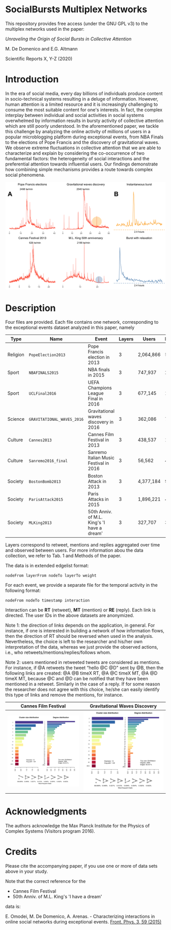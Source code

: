 # SocialBursts Multiplex Networks

This repository provides free access (under the GNU GPL v3) to the multiplex networks used in the paper:

*Unraveling the Origin of Social Bursts in Collective Attention*

M. De Domenico and E.G. Altmann

Scientific Reports X, Y-Z (2020)

# Introduction

In the era of social media, every day billions of individuals produce content in socio-technical systems resulting in a deluge of information. However, human attention is a limited resource and it is increasingly challenging to consume the most suitable content for one's interests. In fact, the complex interplay between individual and social activities in social systems overwhelmed by information results in bursty activity of collective attention which are still poorly understood. 
In the aforementioned paper, we tackle this challenge by analyzing the online activity of millions of users in a popular microblogging platform during exceptional events, from NBA Finals to the elections of Pope Francis and the discovery of gravitational waves. We observe extreme fluctuations in collective attention that we are able to characterize and explain by considering the co-occurrence of two fundamental factors: the heterogeneity of social interactions and the preferential attention towards influential users. Our findings demonstrate how combining simple mechanisms provides a route towards complex social phenomena.

![Image of Social Bursts](images/bursts.png)

# Description

Four files are provided. Each file contains one network, corresponding to the exceptional events dataset analyzed in this paper, namely

|Type|Name|Event|Layers|Users|Interactions|
|----|----|-----------|------|-----|------------|
|Religion|`PopeElection2013`|Pope Francis election in 2013|3|2,064,866|5,969,189|
|Sport|`NBAFINALS2015`|NBA finals in 2015|3|747,937|2,150,187|
|Sport|`UCLFinal2016`|UEFA Champions League Final in 2016|3|677,145|1,673,492|
|Science|`GRAVITATIONAL_WAVES_2016`|Gravitational waves discovery in 2016|3|362,086|721,590|
|Culture|`Cannes2013`|Cannes Film Festival in 2013|3|438,537|1,180,173|
|Culture|`Sanremo2016_final`|Sanremo Italian Music Festival in 2016|3|56,562|461,838|
|Society|`BostonBomb2013`|Boston Attack in 2013|3|4,377,184|9,480,331|
|Society|`ParisAttack2015`|Paris Attacks in 2015|3|1,896,221|4,163,947|
|Society|`MLKing2013`|50th Anniv. of M.L. King's 'I have a dream'|3|327,707|398,230|

Layers correspond to retweet, mentions and replies aggregated over time and observed between users.
For more information abou the data collection, we refer to Tab. 1 and Methods of the paper.

The data is in extended edgelist format:

    nodeFrom layerFrom nodeTo layerTo weight

For each event, we provide a separate file for the temporal activity in the following format:

    nodeFrom nodeTo timestamp interaction

Interaction can be **RT** (retweet), **MT** (mention) or **RE** (reply). Each link is directed. The user IDs in the above datasets are anonymized.

Note 1: the direction of links depends on the application, in general. For instance, if one is interested in building a network of how information flows, then the direction of RT should be reversed when used in the analysis. Nevertheless, the choice is left to the researcher and his/her own interpretation of the data, whereas we just provide the observed actions, i.e., who retweets/mentions/replies/follows whom.

Note 2: users mentioned in retweeted tweets are considered as mentions. For instance, if @A retweets the tweet “hello @C @D" sent by @B, then the following links are created: @A @B timeX RT, @A @C timeX MT, @A @D timeX MT, because @C and @D can be notified that they have been mentioned in a retweet. Similarly in the case of a reply. If for some reason the researcher does not agree with this choice, he/she can easily identify this type of links and remove the mentions, for instance.

|Cannes Film Festival|Gravitational Waves Discovery|
|----|----|
|![Image of Cannes_Festival_(P1)_net](images/Cannes_Festival_(P1)_net.png)|![Image of Cannes_Festival_(P1)_net](images/Cannes_Festival_(P1)_net.png)|

# Acknowledgments

The authors acknowledge the Max Planck Institute for the Physics of Complex Systems (Visitors program 2016).

# Credits

Please cite the accompanying paper, if you use one or more of data sets above in your study.

Note that the correct reference for the 

* Cannes Film Festival 
* 50th Anniv. of M.L. King's 'I have a dream'

data is:

E. Omodei, M. De Domenico, A. Arenas. - Characterizing interactions in online social networks during exceptional events. [Front. Phys. 3, 59 (2015)](https://www.frontiersin.org/articles/10.3389/fphy.2015.00059/full)
